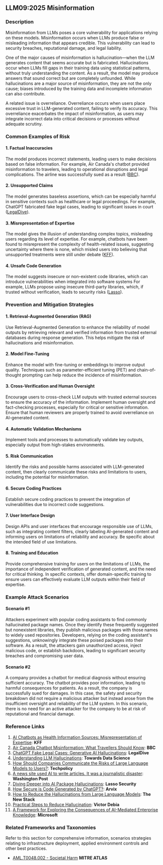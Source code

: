 ## LLM09:2025 Misinformation

### Description

Misinformation from LLMs poses a core vulnerability for applications relying on these models. Misinformation occurs when LLMs produce false or misleading information that appears credible. This vulnerability can lead to security breaches, reputational damage, and legal liability.

One of the major causes of misinformation is hallucination—when the LLM generates content that seems accurate but is fabricated. Hallucinations occur when LLMs fill gaps in their training data using statistical patterns, without truly understanding the content. As a result, the model may produce answers that sound correct but are completely unfounded. While hallucinations are a major source of misinformation, they are not the only cause; biases introduced by the training data and incomplete information can also contribute.

A related issue is overreliance. Overreliance occurs when users place excessive trust in LLM-generated content, failing to verify its accuracy. This overreliance exacerbates the impact of misinformation, as users may integrate incorrect data into critical decisions or processes without adequate scrutiny.

### Common Examples of Risk

#### 1. Factual Inaccuracies
  The model produces incorrect statements, leading users to make decisions based on false information.
  For example, Air Canada's chatbot provided misinformation to travelers, leading to operational disruptions and legal complications. The airline was successfully sued as a result ([BBC](https://www.bbc.com/travel/article/20240222-air-canada-chatbot-misinformation-what-travellers-should-know)).
#### 2. Unsupported Claims
  The model generates baseless assertions, which can be especially harmful in sensitive contexts such as healthcare or legal proceedings.
  For example, ChatGPT fabricated fake legal cases, leading to significant issues in court ([LegalDive](https://www.legaldive.com/news/chatgpt-fake-legal-cases-generative-ai-hallucinations/651557/)).
#### 3. Misrepresentation of Expertise
  The model gives the illusion of understanding complex topics, misleading users regarding its level of expertise.
  For example, chatbots have been found to misrepresent the complexity of health-related issues, suggesting uncertainty where there is none, which misled users into believing that unsupported treatments were still under debate ([KFF](https://www.kff.org/health-misinformation-monitor/volume-05/)).
#### 4. Unsafe Code Generation
  The model suggests insecure or non-existent code libraries, which can introduce vulnerabilities when integrated into software systems
  For example, LLMs propose using insecure third-party libraries, which, if trusted without verification, leads to security risks ([Lasso](https://www.lasso.security/blog/ai-package-hallucinations)).

### Prevention and Mitigation Strategies

#### 1. Retrieval-Augmented Generation (RAG)
  Use Retrieval-Augmented Generation to enhance the reliability of model outputs by retrieving relevant and verified information from trusted external databases during response generation. This helps mitigate the risk of hallucinations and misinformation.
#### 2. Model Fine-Tuning
  Enhance the model with fine-tuning or embeddings to improve output quality. Techniques such as parameter-efficient tuning (PET) and chain-of-thought prompting can help reduce the incidence of misinformation.
#### 3. Cross-Verification and Human Oversight
  Encourage users to cross-check LLM outputs with trusted external sources to ensure the accuracy of the information. Implement human oversight and fact-checking processes, especially for critical or sensitive information. Ensure that human reviewers are properly trained to avoid overreliance on AI-generated content.
#### 4. Automatic Validation Mechanisms
  Implement tools and processes to automatically validate key outputs, especially output from high-stakes environments.
#### 5. Risk Communication
  Identify the risks and possible harms associated with LLM-generated content, then clearly communicate these risks and limitations to users, including the potential for misinformation.
#### 6. Secure Coding Practices
  Establish secure coding practices to prevent the integration of vulnerabilities due to incorrect code suggestions.
#### 7. User Interface Design
  Design APIs and user interfaces that encourage responsible use of LLMs, such as integrating content filters, clearly labeling AI-generated content and informing users on limitations of reliability and accuracy. Be specific about the intended field of use limitations.
#### 8. Training and Education
  Provide comprehensive training for users on the limitations of LLMs, the importance of independent verification of generated content, and the need for critical thinking. In specific contexts, offer domain-specific training to ensure users can effectively evaluate LLM outputs within their field of expertise.

### Example Attack Scenarios

#### Scenario #1
  Attackers experiment with popular coding assistants to find commonly hallucinated package names. Once they identify these frequently suggested but nonexistent libraries, they publish malicious packages with those names to widely used repositories. Developers, relying on the coding assistant's suggestions, unknowingly integrate these poised packages into their software. As a result, the attackers gain unauthorized access, inject malicious code, or establish backdoors, leading to significant security breaches and compromising user data.

#### Scenario #2
  A company provides a chatbot for medical diagnosis without ensuring sufficient accuracy. The chatbot provides poor information, leading to harmful consequences for patients. As a result, the company is successfully sued for damages. In this case, the safety and security breakdown did not require a malicious attacker but instead arose from the insufficient oversight and reliability of the LLM system. In this scenario, there is no need for an active attacker for the company to be at risk of reputational and financial damage.

### Reference Links

1. [AI Chatbots as Health Information Sources: Misrepresentation of Expertise](https://www.kff.org/health-misinformation-monitor/volume-05/): **KFF**
2. [Air Canada Chatbot Misinformation: What Travellers Should Know](https://www.bbc.com/travel/article/20240222-air-canada-chatbot-misinformation-what-travellers-should-know): **BBC**
3. [ChatGPT Fake Legal Cases: Generative AI Hallucinations](https://www.legaldive.com/news/chatgpt-fake-legal-cases-generative-ai-hallucinations/651557/): **LegalDive**
4. [Understanding LLM Hallucinations](https://towardsdatascience.com/llm-hallucinations-ec831dcd7786): **Towards Data Science**
5. [How Should Companies Communicate the Risks of Large Language Models to Users?](https://techpolicy.press/how-should-companies-communicate-the-risks-of-large-language-models-to-users/): **Techpolicy**
6. [A news site used AI to write articles. It was a journalistic disaster](https://www.washingtonpost.com/media/2023/01/17/cnet-ai-articles-journalism-corrections/): **Washington Post**
7. [Diving Deeper into AI Package Hallucinations](https://www.lasso.security/blog/ai-package-hallucinations): **Lasso Security**
8. [How Secure is Code Generated by ChatGPT?](https://arxiv.org/abs/2304.09655): **Arvix**
9. [How to Reduce the Hallucinations from Large Language Models](https://thenewstack.io/how-to-reduce-the-hallucinations-from-large-language-models/): **The New Stack**
10. [Practical Steps to Reduce Hallucination](https://newsletter.victordibia.com/p/practical-steps-to-reduce-hallucination): **Victor Debia**
11. [A Framework for Exploring the Consequences of AI-Mediated Enterprise Knowledge](https://www.microsoft.com/en-us/research/publication/a-framework-for-exploring-the-consequences-of-ai-mediated-enterprise-knowledge-access-and-identifying-risks-to-workers/): **Microsoft**

### Related Frameworks and Taxonomies

Refer to this section for comprehensive information, scenarios strategies relating to infrastructure deployment, applied environment controls and other best practices.

- [AML.T0048.002 - Societal Harm](https://atlas.mitre.org/techniques/AML.T0048) **MITRE ATLAS**
